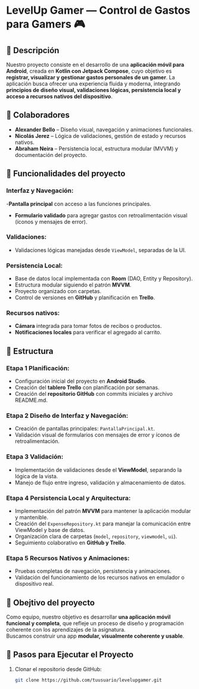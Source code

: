 # LevelUp Gamer — Control de Gastos para Gamers 🎮

## 📱 Descripción

Nuestro proyecto consiste en el desarrollo de una **aplicación móvil para Android**, creada en **Kotlin con Jetpack Compose**, cuyo objetivo es **registrar, visualizar y gestionar gastos personales de un gamer**. La aplicación busca ofrecer una experiencia fluida y moderna, integrando **principios de diseño visual, validaciones lógicas, persistencia local y acceso a recursos nativos del dispositivo**.

## 📱 Colaboradores 

- **Alexander Bello** – Diseño visual, navegación y animaciones funcionales.  
- **Nicolás Jerez** – Lógica de validaciones, gestión de estado y recursos nativos.  
- **Abraham Neira** – Persistencia local, estructura modular (MVVM) y documentación del proyecto.

## 📱 Funcionalidades del proyecto

### Interfaz y Navegación:
-**Pantalla principal** con acceso a las funciones principales.  
- **Formulario validado** para agregar gastos con retroalimentación visual (íconos y mensajes de error).  

### Validaciones:
- Validaciones lógicas manejadas desde `ViewModel`, separadas de la UI.

### Persistencia Local:
- Base de datos local implementada con **Room** (DAO, Entity y Repository).  
- Estructura modular siguiendo el patrón **MVVM**.  
- Proyecto organizado con carpetas.
- Control de versiones en **GitHub** y planificación en **Trello**.

### Recursos nativos:
- **Cámara** integrada para tomar fotos de recibos o productos.
- **Notificaciones locales** para verificar el agregado al carrito.

## 📱 Estructura 

### Etapa 1 Planificación:
- Configuración inicial del proyecto en **Android Studio**.
- Creación del **tablero Trello** con planificación por semanas. 
- Creación del **repositorio GitHub** con commits iniciales y archivo README.md.

### Etapa 2 Diseño de Interfaz y Navegación:
- Creación de pantallas principales: `PantallaPrincipal.kt`.
- Validación visual de formularios con mensajes de error y íconos de retroalimentación.  

### Etapa 3 Validación: 
- Implementación de validaciones desde el **ViewModel**, separando la lógica de la vista.
- Manejo de flujo entre ingreso, validación y almacenamiento de datos.

### Etapa 4 Persistencia Local y Arquitectura:
- Implementación del patrón **MVVM** para mantener la aplicación modular y mantenible.  
- Creación del `ExpenseRepository.kt` para manejar la comunicación entre ViewModel y base de datos.  
- Organización clara de carpetas (`model`, `repository`, `viewmodel`, `ui`).  
- Seguimiento colaborativo en **GitHub y Trello**.

### Etapa 5 Recursos Nativos y Animaciones:
- Pruebas completas de navegación, persistencia y animaciones.  
- Validación del funcionamiento de los recursos nativos en emulador o dispositivo real.

## 📱 Obejtivo del proyecto

Como equipo, nuestro objetivo es desarrollar **una aplicación móvil funcional y completa**, que refleje un proceso de diseño y programación coherente con los aprendizajes de la asignatura.  
Buscamos construir una app **modular, visualmente coherente y usable**.

## 📱 Pasos para Ejecutar el Proyecto

1. Clonar el repositorio desde GitHub:  
   ```bash
   git clone https://github.com/tuusuario/levelupgamer.git
